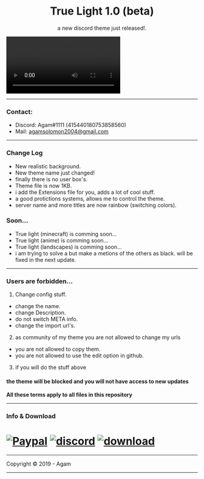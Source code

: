 <h1 align="center">True Light 1.0 (beta)</h1>
<p align="center">a new discord theme just released!.</p>

![](https://cdn.discordapp.com/attachments/579691412531183620/649977740484673558/2019-11-29_14-35-34.mp4)

---
### Contact:
+ Discord: Agam#1111 (415440180753858560)
+ Mail: agamsolomon2004@gmail.com

---
### Change Log
- New realistic background.
- New theme name just changed!
- finally there is no user box's. 
- Theme file is now 1KB.
- i add the Extensions file for you, adds a lot of cool stuff.
- a good protictions systems, allows me to control the theme.
- server name and more titles are now rainbow (switching colors).

### Soon...
- True light (minecraft) is comming soon...
- True light (anime) is comming soon...
- True light (landscapes) is comming soon...
- i am trying to solve a but make a metions of the others as black. will be fixed in the next update.

---
### Users are forbidden...
1. Change config stuff.
- change the name.
- change Description.
- do not switch META info.
- change the import url's.
2. as community of my theme you are not allowed to change my urls
- you are not allowed to copy them.
- you are not allowed to use the edit option in github.
3. if you will do the stuff above 
#### the theme will be blocked and you will not have access to new updates
**All these terms apply to all files in this repository**

---
### Info & Download

# [![Paypal][paypal-badge]][paypal-link] [![discord][discord-badge]][discord-link] [![download][download-badge]][download-link]
[paypal-badge]: https://i.imgur.com/5t3KoYl.png
[paypal-link]: https://www.paypal.me/agamsolomon0011
[discord-badge]: https://i.imgur.com/YoAYtqc.png
[discord-link]: https://mega.nz/#!nGYjTKiT!zvGzEp1q8WfHQAVnCFdiG6Sbi6zIaoL6be28zHuJqeM
[download-badge]: https://i.imgur.com/Anw6ncb.png
[download-link]: https://discord.gg/JC9rT64

---
Copyright © 2019 - Agam

---

